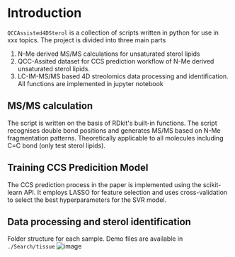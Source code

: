 # Introduction
 `QCCAssisted4DSterol` is a collection of scripts written in python for use in xxx topics.
 The project is divided into three main parts
1. N-Me derived MS/MS calculations for unsaturated sterol lipids
2. QCC-Assited dataset for CCS prediction workflow of N-Me derived unsaturated sterol lipids.
3. LC-IM-MS/MS based 4D streolomics data processing and identification.
All functions are implemented in jupyter notebook
## MS/MS calculation
The script is written on the basis of RDkit's built-in functions. The script  recognises double bond positions and generates MS/MS based on N-Me fragmentation patterns. Theoretically applicable to all molecules including C=C bond  (only test sterol lipids).
## Training CCS Predicition Model
The CCS prediction process in the paper is implemented using the scikit-learn API. It employs LASSO for feature selection and uses cross-validation to select the best hyperparameters for the SVR model.
## Data processing and sterol identification
Folder structure for each sample. Demo files are available in `./Search/tissue`
![image](https://github.com/user-attachments/assets/a78d9590-acb0-469c-a64f-7a90d45bd076)

